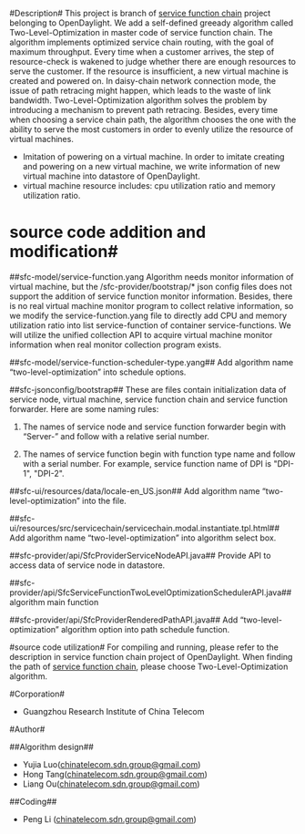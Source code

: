 #Description#
This project is branch of [service function chain](https://wiki.opendaylight.org/view/Service_Function_Chaining:Main) project belonging to OpenDaylight.  We add a self-defined greeady algorithm called Two-Level-Optimization in master code of service function chain.  The algorithm implements optimized service chain routing, with the goal of maximum throughput.  Every time when a customer arrives, the step of resource-check is wakened to judge whether there are enough resources to serve the customer.  If the resource is insufficient, a new virtual machine is created and powered on.  In daisy-chain network connection mode, the issue of path retracing might happen, which leads to the waste of link bandwidth.  Two-Level-Optimization algorithm solves the problem by introducing a mechanism to prevent path retracing.  Besides, every time when choosing a service chain path, the algorithm chooses the one with the ability to serve the most customers in order to evenly utilize the resource of virtual machines.

* Imitation of powering on a virtual machine.  In order to imitate creating and powering on a new virtual machine, we write information of new virtual machine into datastore of OpenDaylight.
* virtual machine resource includes: cpu utilization ratio and memory utilization ratio.

# source code addition and modification#
##sfc-model/service-function.yang 
Algorithm needs monitor information of virtual machine, but the /sfc-provider/bootstrap/* json config files does not support the addition of service function monitor information.  Besides, there is no real virtual machine monitor program to collect relative information, so we modify the service-function.yang file to directly add CPU and memory utilization ratio into list service-function of container service-functions.  We will utilize the unified collection API to acquire virtual machine monitor information when real monitor collection program exists.

##sfc-model/service-function-scheduler-type.yang##
Add algorithm name “two-level-optimization” into schedule options.

##sfc-jsonconfig/bootstrap##
These are files contain initialization data of service node, virtual machine, service function chain and service function forwarder.  Here are some naming rules:


1. The names of service node and service function forwarder begin with “Server-” and follow with a relative serial number.

2. The names of service function begin with function type name and follow with a serial number.  For example, service function name of DPI is "DPI-1", "DPI-2".

##sfc-ui/resources/data/locale-en_US.json##
Add algorithm name “two-level-optimization” into the file.

##sfc-ui/resources/src/servicechain/servicechain.modal.instantiate.tpl.html##
Add algorithm name “two-level-optimization” into algorithm select box.

##sfc-provider/api/SfcProviderServiceNodeAPI.java##
Provide API to access data of service node in datastore.

##sfc-provider/api/SfcServiceFunctionTwoLevelOptimizationSchedulerAPI.java##
algorithm main function

##sfc-provider/api/SfcProviderRenderedPathAPI.java##
Add “two-level-optimization” algorithm option into path schedule function.

#source code utilization#
For compiling and running, please refer to the description in service function chain project of OpenDaylight.  When finding the path of [service function chain](https://wiki.opendaylight.org/view/Service_Function_Chaining:Main), please choose Two-Level-Optimization algorithm. 

#Corporation#

* Guangzhou Research Institute of China Telecom 

#Author#

##Algorithm design##
* Yujia Luo(chinatelecom.sdn.group@gmail.com)
* Hong Tang(chinatelecom.sdn.group@gmail.com)
* Liang Ou(chinatelecom.sdn.group@gmail.com)

##Coding##
* Peng Li (chinatelecom.sdn.group@gmail.com)